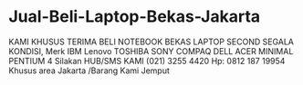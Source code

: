 Jual-Beli-Laptop-Bekas-Jakarta
==============================

KAMI KHUSUS TERIMA BELI NOTEBOOK BEKAS LAPTOP SECOND SEGALA KONDISI, Merk IBM Lenovo TOSHIBA SONY COMPAQ DELL ACER MINIMAL PENTIUM 4 Silakan HUB/SMS KAMI (021) 3255 4420 Hp: 0812 187 19954 Khusus area Jakarta /Barang Kami Jemput